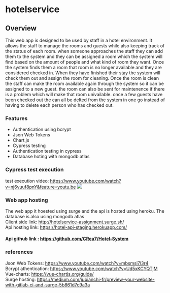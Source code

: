 # hotelservice

## Overview
This web app is designed to be used by staff in a hotel environment. It allows the staff to manage the rooms and guests while also keeping track of the status of each room. when someone approaches the staff they can add them to the system and they can be assigned a room which the system will find based on the amount of people and what kind of room they want. Once the system finds them a room that room is no longer available and they are considered checked in. When they have finished their stay the system will check them out and assign the room for cleaning. Once the room is clean the staff can make the room available again through the system so it can be assigned to a new guest. the room can also be sent for maintenence if there is a problem which will make that room univailable. once a few guests have been checked out the can all be delted from the system in one go instead of having to delete each person who has checked out.

### Features

* Authentication using bcrypt
* Json Web Tokens
* Chart.js
* Cypress testing
* Authentication testing in cypress
* Database hoting with mongodb atlas
### Cypress test execution
test execution video: https://www.youtube.com/watch?v=nj6vuuf8pnY&feature=youtu.be
![][datamodel]

### Web app hosting

The web app it hoested using surge and the api is hosted using heroku. The database is also using mongodb atlas  
Client side link: http://hotelservice-assignment.surge.sh/  
Api hosting link: https://hotel-api-staging.herokuapp.com/

#### Api github link : https://github.com/CRea7/Hotel-System

### references

Json Web Tokens: https://www.youtube.com/watch?v=mbsmsi7l3r4  
Bcrypt athentication: https://www.youtube.com/watch?v=Ud5xKCYQTjM  
Vue-charts: https://vue-chartjs.org/guide/  
Surge hosting: https://medium.com/jubianchi-fr/preview-your-website-with-gitlab-ci-and-surge-5b861d7c9a3a  


[datamodel]: ./img/test.png
